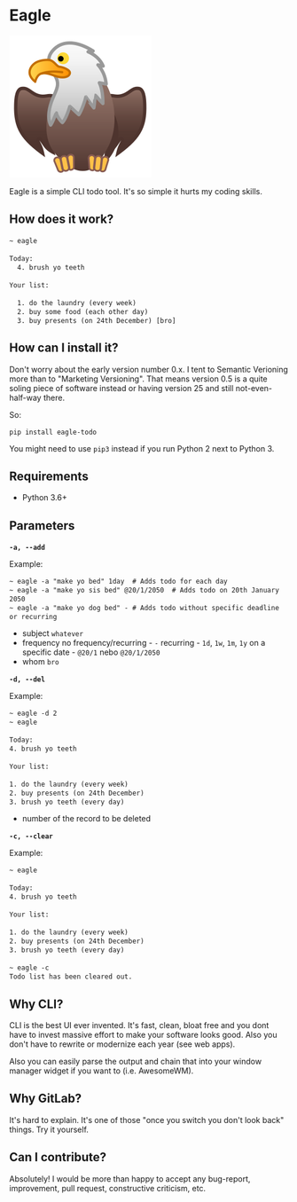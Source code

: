 # Eagle
![logo](logo.png)

Eagle is a simple CLI todo tool. It's so simple it hurts my coding skills.

## How does it work?
```
~ eagle

Today:
  4. brush yo teeth

Your list:

  1. do the laundry (every week)
  2. buy some food (each other day)
  3. buy presents (on 24th December) [bro]
```

## How can I install it?
Don't worry about the early version number 0.x. I tent to Semantic Verioning more
than to "Marketing Versioning". That means version 0.5 is a quite soling piece of
software instead or having version 25 and still not-even-half-way there.

So:

```
pip install eagle-todo
```

You might need to use `pip3` instead if you run Python 2 next to Python 3.

## Requirements
* Python 3.6+

## Parameters
**`-a, --add`**

Example:

```shell
~ eagle -a "make yo bed" 1day  # Adds todo for each day
~ eagle -a "make yo sis bed" @20/1/2050  # Adds todo on 20th January 2050
~ eagle -a "make yo dog bed" - # Adds todo without specific deadline or recurring
```

- subject `whatever`
- frequency
    no frequency/recurring - `-`
    recurring - `1d`, `1w`, `1m`, `1y`
    on a specific date - `@20/1` nebo `@20/1/2050`
- whom `bro`

**`-d, --del`**

Example:

```
~ eagle -d 2
~ eagle

Today:
4. brush yo teeth

Your list:

1. do the laundry (every week)
2. buy presents (on 24th December)
3. brush yo teeth (every day)
```

- number of the record to be deleted

**`-c, --clear`**

Example:

```
~ eagle

Today:
4. brush yo teeth

Your list:

1. do the laundry (every week)
2. buy presents (on 24th December)
3. brush yo teeth (every day)

~ eagle -c
Todo list has been cleared out.
```

## Why CLI?
CLI is the best UI ever invented. It's fast, clean, bloat free and you dont have to
invest massive effort to make your software looks good. Also you don't have to rewrite
or modernize each year (see web apps).

Also you can easily parse the output and chain that into your window manager widget if you
want to (i.e. AwesomeWM).

## Why GitLab?
It's hard to explain. It's one of those "once you switch you don't look back" things.
Try it yourself.

## Can I contribute?
Absolutely! I would be more than happy to accept any bug-report, improvement, pull request,
constructive criticism, etc.
